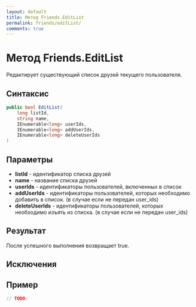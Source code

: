 ```yaml
---
layout: default
title: Метод Friends.EditList
permalink: friends/editList/
comments: true
---
```

# Метод Friends.EditList
Редактирует существующий список друзей текущего пользователя.

## Синтаксис
```csharp
public bool EditList(
	long listId, 
	string name, 
	IEnumerable<long> userIds, 
	IEnumerable<long> addUserIds, 
	IEnumerable<long> deleteUserIds
)
```

## Параметры
+ **listId** - идентификатор списка друзей
+ **name** - название списка друзей
+ **userIds** - идентификаторы пользователей, включенных в список
+ **addUserIds** - идентификаторы пользователей, которых необходимо добавить в список. (в случае если не передан user_ids)
+ **deleteUserIds** - идентификаторы пользователей, которых необходимо изъять из списка. (в случае если не передан user_ids)

## Результат
После успешного выполнения возвращает true.

## Исключения

## Пример
```csharp
// TODO: 
```
